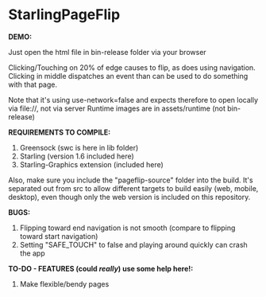 StarlingPageFlip
================

**DEMO:**

Just open the html file in bin-release folder via your browser

Clicking/Touching on 20% of edge causes to flip, as does using navigation. Clicking in middle dispatches an event than can be used to do something with that page.

Note that it's using use-network=false and expects therefore to open locally via file://, not via server
Runtime images are in assets/runtime (not bin-release)

**REQUIREMENTS TO COMPILE:**

1. Greensock (swc is here in lib folder)
2. Starling (version 1.6 included here)
3. Starling-Graphics extension (included here)

Also, make sure you include the "pageflip-source" folder into the build. It's separated out from src to allow different targets to build easily (web, mobile, desktop), even though only the web version is included on this repository.

**BUGS:**

1. Flipping toward end navigation is not smooth (compare to flipping toward start navigation)
2. Setting "SAFE_TOUCH" to false and playing around quickly can crash the app

**TO-DO - FEATURES (could _really_) use some help here!:**

1. Make flexible/bendy pages